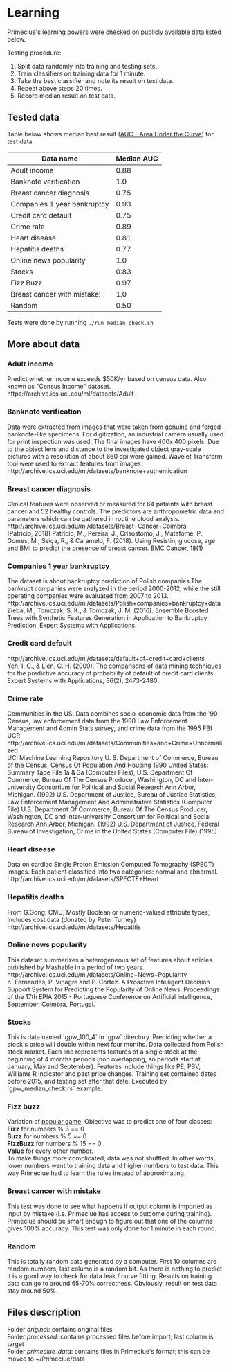 <h1>Learning</h1>
Primeclue's learning powers were checked on publicly available data listed below.

Testing procedure:

1. Split data randomly into training and testing sets.
2. Train classifiers on training data for 1 minute.
3. Take the best classifier and note its result on test data.
4. Repeat above steps 20 times.
5. Record median result on test data. 

<h2>Tested data</h2>

Table below shows median best result ([AUC - Area Under the Curve](https://en.wikipedia.org/wiki/Receiver_operating_characteristic#Area_under_the_curve)) for test data.

Data name | Median AUC
--- | ---
Adult income | 0.88 
Banknote verification | 1.0
Breast cancer diagnosis | 0.75 
Companies 1 year bankruptcy | 0.93
Credit card default | 0.75
Crime rate | 0.89
Heart disease | 0.81                                    
Hepatitis deaths | 0.77                   
Online news popularity | 1.0     
Stocks | 0.83 
Fizz Buzz | 0.97    
Breast cancer with mistake: | 1.0
Random | 0.50

Tests were done by running `./run_median_check.sh`

<h2>More about data</h2>
<h3>Adult income</h3>
Predict whether income exceeds $50K/yr based on census data. Also known as "Census Income" dataset.<br>
https://archive.ics.uci.edu/ml/datasets/Adult

<h3>Banknote verification</h3>
Data were extracted from images that were taken from genuine and forged banknote-like specimens. For digitization, an industrial camera usually used for print inspection was used. The final images have 400x 400 pixels. Due to the object lens and distance to the investigated object gray-scale pictures with a resolution of about 660 dpi were gained. Wavelet Transform tool were used to extract features from images.<br>
http://archive.ics.uci.edu/ml/datasets/banknote+authentication

<h3>Breast cancer diagnosis</h3>
Clinical features were observed or measured for 64 patients with breast cancer and 52 healthy controls.
The predictors are anthropometric data and parameters which can be gathered in routine blood analysis.<br>
http://archive.ics.uci.edu/ml/datasets/Breast+Cancer+Coimbra<br> 
[Patricio, 2018] Patrício, M., Pereira, J., Crisóstomo, J., Matafome, P., Gomes, M., Seiça, R., & Caramelo, F. (2018). Using Resistin, glucose, age and BMI to predict the presence of breast cancer. BMC Cancer, 18(1)

<h3>Companies 1 year bankruptcy</h3>
The dataset is about bankruptcy prediction of Polish companies.The bankrupt companies were analyzed in the period 2000-2012, while the still operating companies were evaluated from 2007 to 2013.<br>
http://archive.ics.uci.edu/ml/datasets/Polish+companies+bankruptcy+data<br>
Zieba, M., Tomczak, S. K., & Tomczak, J. M. (2016). Ensemble Boosted Trees with Synthetic Features Generation in Application to Bankruptcy Prediction. Expert Systems with Applications.

<h3>Credit card default</h3>
http://archive.ics.uci.edu/ml/datasets/default+of+credit+card+clients<br>
Yeh, I. C., & Lien, C. H. (2009). The comparisons of data mining techniques for the predictive accuracy of probability of default of credit card clients. Expert Systems with Applications, 36(2), 2473-2480.

<h3>Crime rate</h3>
Communities in the US. Data combines socio-economic data from the '90 Census, law enforcement data from the 1990 Law Enforcement Management and Admin Stats survey, and crime data from the 1995 FBI UCR<br>
http://archive.ics.uci.edu/ml/datasets/Communities+and+Crime+Unnormalized <br>
UCI Machine Learning Repository
U. S. Department of Commerce, Bureau of the Census, Census Of Population And Housing 1990 United States: Summary Tape File 1a & 3a (Computer Files), 
U.S. Department Of Commerce, Bureau Of The Census Producer, Washington, DC and Inter-university Consortium for Political and Social Research Ann Arbor, Michigan. (1992) 
U.S. Department of Justice, Bureau of Justice Statistics, Law Enforcement Management And Administrative Statistics (Computer File) U.S. Department Of Commerce, Bureau Of The Census Producer, Washington, DC and Inter-university Consortium for Political and Social Research Ann Arbor, Michigan. (1992) 
U.S. Department of Justice, Federal Bureau of Investigation, Crime in the United States (Computer File) (1995) 

<h3>Heart disease</h3>                                            
Data on cardiac Single Proton Emission Computed Tomography (SPECT) images. Each patient classified into two categories: normal and abnormal.<br>
http://archive.ics.uci.edu/ml/datasets/SPECTF+Heart

<h3>Hepatitis deaths</h3>                             
From G.Gong: CMU; Mostly Boolean or numeric-valued attribute types; Includes cost data (donated by Peter Turney)<br>
http://archive.ics.uci.edu/ml/datasets/Hepatitis

<h3>Online news popularity</h3>      
This dataset summarizes a heterogeneous set of features about articles published by Mashable in a period of two years.<br>
http://archive.ics.uci.edu/ml/datasets/Online+News+Popularity <br>
K. Fernandes, P. Vinagre and P. Cortez. A Proactive Intelligent Decision Support System for Predicting the Popularity of Online News. Proceedings of the 17th EPIA 2015 - Portuguese Conference on Artificial Intelligence, September, Coimbra, Portugal.
        
<h3>Stocks</h3>
This is data named `gpw_100_4` in `gpw` directory. 
Predicting whether a stock's price will double within next four months. Data collected from Polish stock market. Each line represents features
of a single stock at the beginning of 4 months periods (non overlapping, so periods start at January, May and September).
Features include things like PE, PBV, Williams R  indicator and past price changes. Training set contained dates before 2015, and testing set after that date. Executed by `gpw_median_check.rs` example.      
          
<h3>Fizz buzz</h3>
Variation of <a href="https://en.wikipedia.org/wiki/Fizz_buzz">popular game</a>. Objective was to predict one of four classes:<br>
<b>Fizz</b> for numbers % 3 == 0<br>
<b>Buzz</b> for numbers % 5 == 0<br>
<b>FizzBuzz</b> for numbers % 15 == 0<br>
<b>Value</b> for every other number.<br>
To make things more complicated, data was not shuffled. In other words, lower numbers went to training data and higher numbers to 
test data. This way Primeclue had to learn the rules instead of approximating. 

  
<h3>Breast cancer with mistake</h3>
This test was done to see what happens if output column is imported as input by mistake (i.e. Primeclue has access to outcome during training).
 Primeclue should be smart enough to figure out that one of the columns gives 100% accuracy.
This test was only done for 1 minute in each round.
                                     
<h3>Random</h3>
This is totally random data generated by a computer. First 10 columns are random numbers, last column is a random bit.
As there is nothing to predict it is a good way to check for data leak / curve fitting. Results on training data
can go to around 65-70% correctness. Obviously, result on test data stay around 50%.   

<h2>Files description</h2>
Folder <i>original</i>: contains original files<br>
Folder <i>processed</i>: contains processed files before import; last column is target<br>
Folder <i>primeclue_data</i>: contains files in Primeclue's format; this can be moved to ~/Primeclue/data<br>                 

